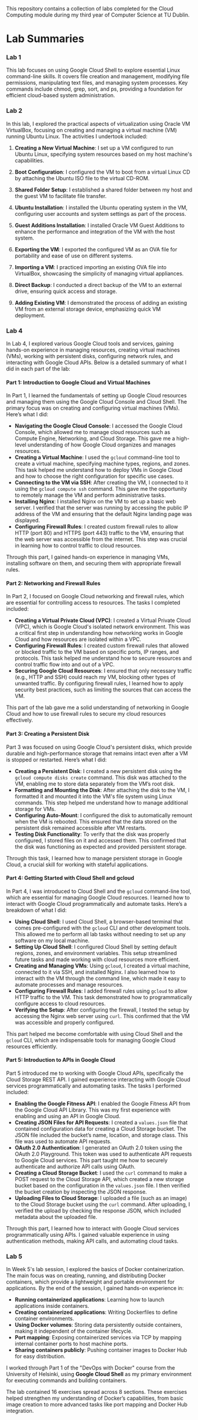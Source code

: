 This repository contains a collection of labs completed for the Cloud Computing module during my third year of Computer Science at TU Dublin.
 
# Lab Summaries

### Lab 1

This lab focuses on using Google Cloud Shell to explore essential Linux command-line skills. It covers file creation and management, modifying file permissions, manipulating text files, and managing system processes. Key commands include chmod, grep, sort, and ps, providing a foundation for efficient cloud-based system administration.

### Lab 2

In this lab, I explored the practical aspects of virtualization using Oracle VM VirtualBox, focusing on creating and managing a virtual machine (VM) running Ubuntu Linux. The activities I undertook included:

1. **Creating a New Virtual Machine**: I set up a VM configured to run Ubuntu Linux, specifying system resources based on my host machine's capabilities.

2. **Boot Configuration**: I configured the VM to boot from a virtual Linux CD by attaching the Ubuntu ISO file to the virtual CD-ROM.

3. **Shared Folder Setup**: I established a shared folder between my host and the guest VM to facilitate file transfer.

4. **Ubuntu Installation**: I installed the Ubuntu operating system in the VM, configuring user accounts and system settings as part of the process.

5. **Guest Additions Installation**: I installed Oracle VM Guest Additions to enhance the performance and integration of the VM with the host system.

6. **Exporting the VM**: I exported the configured VM as an OVA file for portability and ease of use on different systems.

7. **Importing a VM**: I practiced importing an existing OVA file into VirtualBox, showcasing the simplicity of managing virtual appliances.

8. **Direct Backup**: I conducted a direct backup of the VM to an external drive, ensuring quick access and storage.

9. **Adding Existing VM**: I demonstrated the process of adding an existing VM from an external storage device, emphasizing quick VM deployment.

### Lab 4

In Lab 4, I explored various Google Cloud tools and services, gaining hands-on experience in managing resources, creating virtual machines (VMs), working with persistent disks, configuring network rules, and interacting with Google Cloud APIs. Below is a detailed summary of what I did in each part of the lab:

#### Part 1: Introduction to Google Cloud and Virtual Machines

In Part 1, I learned the fundamentals of setting up Google Cloud resources and managing them using the Google Cloud Console and Cloud Shell. The primary focus was on creating and configuring virtual machines (VMs). Here’s what I did:

- **Navigating the Google Cloud Console**: I accessed the Google Cloud Console, which allowed me to manage cloud resources such as Compute Engine, Networking, and Cloud Storage. This gave me a high-level understanding of how Google Cloud organizes and manages resources.
- **Creating a Virtual Machine**: I used the `gcloud` command-line tool to create a virtual machine, specifying machine types, regions, and zones. This task helped me understand how to deploy VMs in Google Cloud and how to choose the right configuration for specific use cases.
- **Connecting to the VM via SSH**: After creating the VM, I connected to it using the `gcloud compute ssh` command. This gave me the opportunity to remotely manage the VM and perform administrative tasks.
- **Installing Nginx**: I installed Nginx on the VM to set up a basic web server. I verified that the server was running by accessing the public IP address of the VM and ensuring that the default Nginx landing page was displayed.
- **Configuring Firewall Rules**: I created custom firewall rules to allow HTTP (port 80) and HTTPS (port 443) traffic to the VM, ensuring that the web server was accessible from the internet. This step was crucial in learning how to control traffic to cloud resources.

Through this part, I gained hands-on experience in managing VMs, installing software on them, and securing them with appropriate firewall rules.

#### Part 2: Networking and Firewall Rules

In Part 2, I focused on Google Cloud networking and firewall rules, which are essential for controlling access to resources. The tasks I completed included:

- **Creating a Virtual Private Cloud (VPC)**: I created a Virtual Private Cloud (VPC), which is Google Cloud's isolated network environment. This was a critical first step in understanding how networking works in Google Cloud and how resources are isolated within a VPC.
- **Configuring Firewall Rules**: I created custom firewall rules that allowed or blocked traffic to the VM based on specific ports, IP ranges, and protocols. This task helped me understand how to secure resources and control traffic flow into and out of a VPC.
- **Securing Google Cloud Resources**: I ensured that only necessary traffic (e.g., HTTP and SSH) could reach my VM, blocking other types of unwanted traffic. By configuring firewall rules, I learned how to apply security best practices, such as limiting the sources that can access the VM.

This part of the lab gave me a solid understanding of networking in Google Cloud and how to use firewall rules to secure my cloud resources effectively.

#### Part 3: Creating a Persistent Disk

Part 3 was focused on using Google Cloud's persistent disks, which provide durable and high-performance storage that remains intact even after a VM is stopped or restarted. Here’s what I did:

- **Creating a Persistent Disk**: I created a new persistent disk using the `gcloud compute disks create` command. This disk was attached to the VM, enabling me to store data separately from the VM’s root disk.
- **Formatting and Mounting the Disk**: After attaching the disk to the VM, I formatted it and mounted it into the VM's file system using Linux commands. This step helped me understand how to manage additional storage for VMs.
- **Configuring Auto-Mount**: I configured the disk to automatically remount when the VM is rebooted. This ensured that the data stored on the persistent disk remained accessible after VM restarts.
- **Testing Disk Functionality**: To verify that the disk was properly configured, I stored files on it and accessed them. This confirmed that the disk was functioning as expected and provided persistent storage.

Through this task, I learned how to manage persistent storage in Google Cloud, a crucial skill for working with stateful applications.

#### Part 4: Getting Started with Cloud Shell and gcloud

In Part 4, I was introduced to Cloud Shell and the `gcloud` command-line tool, which are essential for managing Google Cloud resources. I learned how to interact with Google Cloud programmatically and automate tasks. Here’s a breakdown of what I did:

- **Using Cloud Shell**: I used Cloud Shell, a browser-based terminal that comes pre-configured with the `gcloud` CLI and other development tools. This allowed me to perform all lab tasks without needing to set up any software on my local machine.
- **Setting Up Cloud Shell**: I configured Cloud Shell by setting default regions, zones, and environment variables. This setup streamlined future tasks and made working with cloud resources more efficient.
- **Creating and Managing VMs**: Using `gcloud`, I created a virtual machine, connected to it via SSH, and installed Nginx. I also learned how to interact with the VM through the command line, which made it easy to automate processes and manage resources.
- **Configuring Firewall Rules**: I added firewall rules using `gcloud` to allow HTTP traffic to the VM. This task demonstrated how to programmatically configure access to cloud resources.
- **Verifying the Setup**: After configuring the firewall, I tested the setup by accessing the Nginx web server using `curl`. This confirmed that the VM was accessible and properly configured.

This part helped me become comfortable with using Cloud Shell and the `gcloud` CLI, which are indispensable tools for managing Google Cloud resources efficiently.

#### Part 5: Introduction to APIs in Google Cloud

Part 5 introduced me to working with Google Cloud APIs, specifically the Cloud Storage REST API. I gained experience interacting with Google Cloud services programmatically and automating tasks. The tasks I performed included:

- **Enabling the Google Fitness API**: I enabled the Google Fitness API from the Google Cloud API Library. This was my first experience with enabling and using an API in Google Cloud.
- **Creating JSON Files for API Requests**: I created a `values.json` file that contained configuration data for creating a Cloud Storage bucket. The JSON file included the bucket’s name, location, and storage class. This file was used to automate API requests.
- **OAuth 2.0 Authentication**: I generated an OAuth 2.0 token using the OAuth 2.0 Playground. This token was used to authenticate API requests to Google Cloud services. This part taught me how to securely authenticate and authorize API calls using OAuth.
- **Creating a Cloud Storage Bucket**: I used the `curl` command to make a POST request to the Cloud Storage API, which created a new storage bucket based on the configuration in the `values.json` file. I then verified the bucket creation by inspecting the JSON response.
- **Uploading Files to Cloud Storage**: I uploaded a file (such as an image) to the Cloud Storage bucket using the `curl` command. After uploading, I verified the upload by checking the response JSON, which included metadata about the uploaded file.

Through this part, I learned how to interact with Google Cloud services programmatically using APIs. I gained valuable experience in using authentication methods, making API calls, and automating cloud tasks.

### Lab 5

In Week 5's lab session, I explored the basics of Docker containerization. The main focus was on creating, running, and distributing Docker containers, which provide a lightweight and portable environment for applications. By the end of the session, I gained hands-on experience in:

- **Running containerized applications**: Learning how to launch applications inside containers.
- **Creating containerized applications**: Writing Dockerfiles to define container environments.
- **Using Docker volumes**: Storing data persistently outside containers, making it independent of the container lifecycle.
- **Port mapping**: Exposing containerized services via TCP by mapping internal container ports to host machine ports.
- **Sharing containers publicly**: Pushing container images to Docker Hub for easy distribution.

I worked through Part 1 of the "DevOps with Docker" course from the University of Helsinki, using **Google Cloud Shell** as my primary environment for executing commands and building containers.

The lab contained 16 exercises spread across 8 sections. These exercises helped strengthen my understanding of Docker’s capabilities, from basic image creation to more advanced tasks like port mapping and Docker Hub integration.
